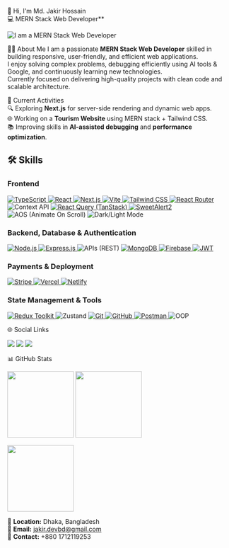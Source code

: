 👋 Hi, I'm Md. Jakir Hossain  
💻 MERN Stack Web Developer**  

![I am a MERN Stack Web Developer](https://i.ibb.co.com/C5jcnB0c/Githubbg.png)


🧑‍💼 About Me
I am a passionate **MERN Stack Web Developer** skilled in building responsive, user-friendly, and efficient web applications.  
I enjoy solving complex problems, debugging efficiently using AI tools & Google, and continuously learning new technologies.  
Currently focused on delivering high-quality projects with clean code and scalable architecture.  


🚀 Current Activities  
🔍 Exploring **Next.js** for server-side rendering and dynamic web apps.  
🌐 Working on a **Tourism Website** using MERN stack + Tailwind CSS.  
📚 Improving skills in **AI-assisted debugging** and **performance optimization**.  

## 🛠 Skills

### **Frontend**
<p>
  <a href="https://www.typescriptlang.org/" target="_blank">
    <img alt="TypeScript" src="https://img.shields.io/badge/TypeScript-3178C6?style=for-the-badge&logo=typescript&logoColor=white" />
  </a>
  <a href="https://react.dev/" target="_blank">
    <img alt="React" src="https://img.shields.io/badge/React-20232A?style=for-the-badge&logo=react&logoColor=61DAFB" />
  </a>
  <a href="https://nextjs.org/" target="_blank">
    <img alt="Next.js" src="https://img.shields.io/badge/Next.js-000000?style=for-the-badge&logo=nextdotjs&logoColor=white" />
  </a>
  <a href="https://vitejs.dev/" target="_blank">
    <img alt="Vite" src="https://img.shields.io/badge/Vite-646CFF?style=for-the-badge&logo=vite&logoColor=white" />
  </a>
  <a href="https://tailwindcss.com/" target="_blank">
    <img alt="Tailwind CSS" src="https://img.shields.io/badge/TailwindCSS-38B2AC?style=for-the-badge&logo=tailwindcss&logoColor=white" />
  </a>
  <a href="https://reactrouter.com/" target="_blank">
    <img alt="React Router" src="https://img.shields.io/badge/React%20Router-CA4245?style=for-the-badge&logo=reactrouter&logoColor=white" />
  </a>
  <img alt="Context API" src="https://img.shields.io/badge/Context%20API-React-61DAFB?style=for-the-badge" />
  <a href="https://tanstack.com/query/latest" target="_blank">
    <img alt="React Query (TanStack)" src="https://img.shields.io/badge/React%20Query-FF4154?style=for-the-badge&logo=reactquery&logoColor=white" />
  </a>
  <a href="https://sweetalert2.github.io/" target="_blank">
    <img alt="SweetAlert2" src="https://img.shields.io/badge/SweetAlert2-25324D?style=for-the-badge&logo=sweetalert2&logoColor=white" />
  </a>
  <img alt="AOS (Animate On Scroll)" src="https://img.shields.io/badge/AOS-Animations-111827?style=for-the-badge" />
  <img alt="Dark/Light Mode" src="https://img.shields.io/badge/Dark%2FLight%20Mode-Enabled-0F172A?style=for-the-badge&logo=tailwindcss&logoColor=white" />
</p>

### **Backend, Database & Authentication**
<p>
  <a href="https://nodejs.org/" target="_blank">
    <img alt="Node.js" src="https://img.shields.io/badge/Node.js-43853D?style=for-the-badge&logo=node.js&logoColor=white" />
  </a>
  <a href="https://expressjs.com/" target="_blank">
    <img alt="Express.js" src="https://img.shields.io/badge/Express.js-000000?style=for-the-badge&logo=express&logoColor=white" />
  </a>
  <img alt="APIs (REST)" src="https://img.shields.io/badge/APIs-REST-2563EB?style=for-the-badge" />
  <a href="https://www.mongodb.com/" target="_blank">
    <img alt="MongoDB" src="https://img.shields.io/badge/MongoDB-4EA94B?style=for-the-badge&logo=mongodb&logoColor=white" />
  </a>
  <a href="https://firebase.google.com/" target="_blank">
    <img alt="Firebase" src="https://img.shields.io/badge/Firebase-FFCA28?style=for-the-badge&logo=firebase&logoColor=black" />
  </a>
  <a href="https://jwt.io/" target="_blank">
    <img alt="JWT" src="https://img.shields.io/badge/JWT-000000?style=for-the-badge&logo=jsonwebtokens&logoColor=white" />
  </a>
</p>

### **Payments & Deployment**
<p>
  <a href="https://stripe.com/" target="_blank">
    <img alt="Stripe" src="https://img.shields.io/badge/Stripe-635BFF?style=for-the-badge&logo=stripe&logoColor=white" />
  </a>
  <a href="https://vercel.com/" target="_blank">
    <img alt="Vercel" src="https://img.shields.io/badge/Vercel-000000?style=for-the-badge&logo=vercel&logoColor=white" />
  </a>
  <a href="https://www.netlify.com/" target="_blank">
    <img alt="Netlify" src="https://img.shields.io/badge/Netlify-00C7B7?style=for-the-badge&logo=netlify&logoColor=white" />
  </a>
</p>

### **State Management & Tools**
<p>
  <a href="https://redux-toolkit.js.org/" target="_blank">
    <img alt="Redux Toolkit" src="https://img.shields.io/badge/Redux%20Toolkit-593D88?style=for-the-badge&logo=redux&logoColor=white" />
  </a>
  <img alt="Zustand" src="https://img.shields.io/badge/Zustand-State%20Management-0EA5E9?style=for-the-badge" />
  <a href="https://git-scm.com/" target="_blank">
    <img alt="Git" src="https://img.shields.io/badge/Git-F05032?style=for-the-badge&logo=git&logoColor=white" />
  </a>
  <a href="https://github.com/" target="_blank">
    <img alt="GitHub" src="https://img.shields.io/badge/GitHub-181717?style=for-the-badge&logo=github&logoColor=white" />
  </a>
  <a href="https://www.postman.com/" target="_blank">
    <img alt="Postman" src="https://img.shields.io/badge/Postman-FF6C37?style=for-the-badge&logo=postman&logoColor=white" />
  </a>
  <img alt="OOP" src="https://img.shields.io/badge/OOP-Principles-10B981?style=for-the-badge" />
</p>


🌐 Social Links  
<p>
<a href="https://github.com/your-github-username" target="_blank"><img src="https://img.shields.io/badge/GitHub-181717?style=for-the-badge&logo=github&logoColor=white" /></a>
<a href="https://www.linkedin.com/in/jakir-hossain-dev/" target="_blank"><img src="https://img.shields.io/badge/LinkedIn-0077B5?style=for-the-badge&logo=linkedin&logoColor=white" /></a>
<a href="https://twitter.com/your-twitter-handle" target="_blank"><img src="https://img.shields.io/badge/Twitter-1DA1F2?style=for-the-badge&logo=twitter&logoColor=white" /></a>
</p>


📊 GitHub Stats  
<p>
<img src="https://github-readme-stats.vercel.app/api?username=your-github-username&show_icons=true&theme=tokyonight" height="150" />
<img src="https://github-readme-stats.vercel.app/api/top-langs/?username=your-github-username&layout=compact&theme=tokyonight" height="150" />
</p>

<p>
<img src="https://streak-stats.demolab.com?user=your-github-username&theme=tokyonight" height="150" />
</p>



📍 **Location:** Dhaka, Bangladesh  
📧 **Email:** jakir.devbd@gmail.com  
📱 **Contact:** +880 1712119253 

